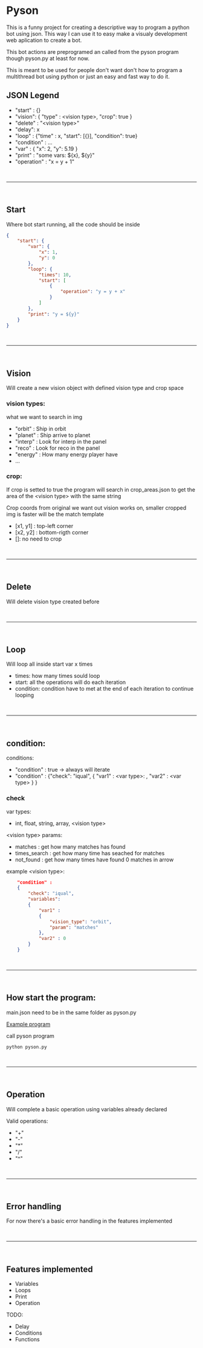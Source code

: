 # Pyson
This is a funny project for creating a descriptive way to program a python bot using json. This way I can use it to easy make a visualy development web aplication to create a bot.

This bot actions are preprogramed an called from the pyson program though pyson.py at least for now.

This is meant to be used for people don't want don't how to program a multithread bot using python or just an easy and fast way to do it.

## JSON Legend
- "start" : {}
- "vision": { "type" : \<vision type\>, "crop": true }
- "delete" : "\<vision type\>"
- "delay": x
- "loop" : {"time" : x, "start": [{}], "condition": true}
- "condition" : ...
- "var" : { "x": 2, "y": 5.19 }
- "print" : "some vars: ${x}, ${y}"
- "operation" : "x = y + 1"

<br>
<hr>
<br>

## Start 
Where bot start running, all the code should be inside

```json
{
    "start": {
        "var": {
            "x": 1,
            "y": 0
        },
        "loop": {
            "times": 10,
            "start": [
                {
                    "operation": "y = y + x"
                }
            ]
        },
        "print": "y = ${y}"
    }
}
```

<br>
<hr>
<br>

## Vision
Will create a new vision object with defined vision type and crop space

### vision types:
what we want to search in img

- "orbit" : Ship in orbit
- "planet" : Ship arrive to planet
- "interp" : Look for interp in the panel
- "reco" : Look for reco in the panel
- "energy" : How many energy player have
- ...

### crop:
If crop is setted to true the program will search in crop_areas.json to get the area of the \<vision type\> with the same string

Crop coords from original we want out vision works on, smaller cropped img is faster will be the match template

- [x1, y1] : top-left corner
- [x2, y2] : bottom-rigth corner
- []: no need to crop

<br>
<hr>
<br>

## Delete
Will delete vision type created before

<br>
<hr>
<br>

## Loop
Will loop all inside start var x times

- times: how many times sould loop
- start: all the operations will do each iteration
- condition: condition have to met at the end of each iteration to continue looping

<br>
<hr>
<br>

## condition:

conditions:
- "condition" : true -> always will iterate
- "condition" : {"check": "iqual", { "var1" : \<var type\>: , "var2" : \<var type\> } }

### check
var types:
- int, float, string, array, \<vision type\>

\<vision type\> params:
- matches : get how many matches has found
- times_search : get how many time has seached for matches
- not_found : get how many times have found 0 matches in arrow 

example \<vision type\>:
```json
    "condition" : 
    {
        "check": "iqual", 
        "variables":
        { 
            "var1" : 
            {
                "vision_type": "orbit",
                "param": "matches"
            }, 
            "var2" : 0 
        } 
    }

```
<br>
<hr>
<br>

## How start the program:
main.json need to be in the same folder as pyson.py

[Example program](#start)
<br>

call pyson program
```
python pyson.py
```
<br>
<hr>
<br>

## Operation
Will complete a basic operation using variables already declared

Valid operations:
- "+"
- "-"
- "*"
- "/"
- "^"

<br>
<hr>
<br>

## Error handling
For now there's a basic error handling in the features implemented

<br>
<hr>
<br>

## Features implemented

- Variables
- Loops
- Print
- Operation

TODO:
- Delay
- Conditions
- Functions

